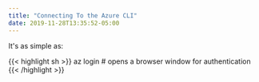 ```yaml
---
title: "Connecting To the Azure CLI"
date: 2019-11-28T13:35:52-05:00
---
```


It's as simple as:

{{< highlight sh >}}
az login # opens a browser window for authentication
{{< /highlight >}}

